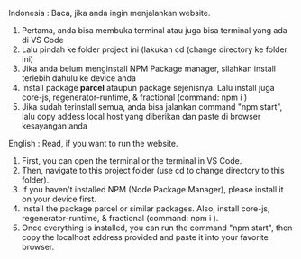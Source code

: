 Indonesia :
Baca, jika anda ingin menjalankan website.

1. Pertama, anda bisa membuka terminal atau juga bisa terminal yang ada di VS Code
2. Lalu pindah ke folder project ini (lakukan cd (change directory ke folder ini)
3. Jika anda belum menginstall NPM Package manager, silahkan install terlebih dahulu ke device anda
4. Install package **parcel** ataupun package sejenisnya. Lalu install juga core-js, regenerator-runtime, & fractional (command: npm i <nama package>)
5.  Jika sudah terinstall semua, anda bisa jalankan command "npm start", lalu copy addess local host yang diberikan dan paste di browser kesayangan anda

English :
Read, if you want to run the website.

1. First, you can open the terminal or the terminal in VS Code.
2. Then, navigate to this project folder (use cd to change directory to this folder).
3. If you haven't installed NPM (Node Package Manager), please install it on your device first.
4. Install the package parcel or similar packages. Also, install core-js, regenerator-runtime, & fractional (command: npm i <package name>).
5. Once everything is installed, you can run the command "npm start", then copy the localhost address provided and paste it into your favorite browser.
